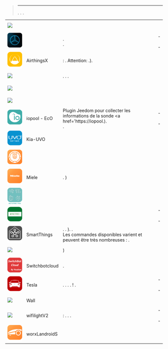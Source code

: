 
# 


>****
>. . .
> [](https://market.jeedom.com/index.php?v=d&p=market&type=plugin&categorie=devicecommunication) 


| | | | |
|--- | --- | --- | ---|
|<img src="BoschIndego/BoschIndego_icon.png" class="pluginLogo" width="100" />|||[](https://jpty.github.io/jeedom/plugins/BoschIndego/en_US/index.html)<br/>[](https://market.jeedom.com/index.php?v=d&p=market_display&id=3937)<br/>[](https://jpty.github.io/jeedom/plugins/BoschIndego/en_US/changelog.html)|
|<img src="Mercedes_me/Mercedes_me_icon.png" class="pluginLogo" width="100" />||.<br>.|[](https://mguyard.github.io/Jeedom-Documentations/en_US/Mercedes_me/documentation) - [](https://mguyard.github.io/Jeedom-Documentations/en_US/Mercedes_me/documentation)<br/>[](https://market.jeedom.com/index.php?v=d&p=market_display&id=4046)<br/>[](https://mguyard.github.io/Jeedom-Documentations/en_US/Mercedes_me/changelog) - [](https://mguyard.github.io/Jeedom-Documentations/en_US/Mercedes_me/changelog)|
|<img src="airthingsx/airthingsx_icon.png" class="pluginLogo" width="100" />|AirthingsX|: . Attention: .).|[](https://www.xypii.be/projects/jeedom-airthingsx/en_US/)<br/>[](https://market.jeedom.com/index.php?v=d&p=market_display&id=4268)<br/>[]()|
|<img src="alexasmarthome/alexasmarthome_icon.png" class="pluginLogo" width="100" />||. . .|[](http://jeedom.sigalou-domotique.fr/alexa-amazon-smarthome-documentation)<br/>[](https://market.jeedom.com/index.php?v=d&p=market_display&id=3914)<br/>[](http://jeedom.sigalou-domotique.fr/alexa-amazon-smarthome-changelog)|
|<img src="homeconnect/homeconnect_icon.png" class="pluginLogo" width="100" />|||[](https://jmvedrine.github.io/homeconnect/en_US/)<br/>[](https://market.jeedom.com/index.php?v=d&p=market_display&id=3894)<br/>[](https://jmvedrine.github.io/homeconnect/en_US/changelog)|
|<img src="infoloc/infoloc_icon.png" class="pluginLogo" width="100" />|||[](https://jeremie-c.github.io/plugin-InfoLoc/en_US/index)<br/>[](https://market.jeedom.com/index.php?v=d&p=market_display&id=4020)<br/>[](https://jeremie-c.github.io/plugin-InfoLoc/en_US/changelog)|
|<img src="iopool_EcO/iopool_EcO_icon.png" class="pluginLogo" width="100" />|iopool - EcO|Plugin Jeedom pour collecter les informations de la sonde <a href='https://iopool.).<br/>.|[](https://mguyard.github.io/Jeedom-Documentations/en_US/iopool_EcO/documentation) - [](https://mguyard.github.io/Jeedom-Documentations/en_US/iopool_EcO/documentation)<br/>[](https://market.jeedom.com/index.php?v=d&p=market_display&id=4189)<br/>[](https://mguyard.github.io/Jeedom-Documentations/en_US/iopool_EcO/changelog) - [](https://mguyard.github.io/Jeedom-Documentations/en_US/iopool_EcO/changelog)|
|<img src="kiauvo/kiauvo_icon.png" class="pluginLogo" width="100" />|Kia-UVO||[](https://neopix.github.io/jeedom-kiauvo-documentation/fr_FR)<br/>[](https://market.jeedom.com/index.php?v=d&p=market_display&id=4076)<br/>[](https://neopix.github.io/jeedom-kiauvo-documentation/en_US/changelog)|
|<img src="kroomba/kroomba_icon.png" class="pluginLogo" width="100" />|||[](https://jmvedrine.github.io/kroomba/en_US/)<br/>[](https://market.jeedom.com/index.php?v=d&p=market_display&id=2776)<br/>[](https://jmvedrine.github.io/kroomba/en_US/changelog)|
|<img src="miele/miele_icon.png" class="pluginLogo" width="100" />|Miele|. )|[](https://mips2648.github.io/jeedom-plugins-docs/miele/en_US/)<br/>[](https://market.jeedom.com/index.php?v=d&p=market_display&id=3950)<br/>[](https://mips2648.github.io/jeedom-plugins-docs/miele/en_US/changelog)|
|<img src="netatmopro/netatmopro_icon.png" class="pluginLogo" width="100" />|||[](https://thanaus.github.io/jeedom_docs/plugins/netatmopro/en_US/)<br/>[](https://market.jeedom.com/index.php?v=d&p=market_display&id=2950)<br/>[](https://thanaus.github.io/jeedom_docs/plugins/netatmopro/en_US/changelog)|
|<img src="netroarrosage/netroarrosage_icon.png" class="pluginLogo" width="100" />|||[](https://kcofoni.github.io/jeedom-docs/plugin-netroarrosage/docs/en_US/) - [](https://kcofoni.github.io/jeedom-docs/plugin-netroarrosage/docs/en_US/beta/)<br/>[](https://market.jeedom.com/index.php?v=d&p=market_display&id=4354)<br/>[](https://kcofoni.github.io/jeedom-docs/plugin-netroarrosage/docs/en_US/changelog) - [](https://kcofoni.github.io/jeedom-docs/plugin-netroarrosage/docs/en_US/beta/changelog)|
|<img src="smartthings/smartthings_icon.png" class="pluginLogo" width="100" />|SmartThings|. . ). .</br>Les commandes disponibles varient et peuvent être très nombreuses : .|[](https://flobul-domotique.fr/documentation-du-plugin-smartthings-pour-jeedom)<br/>[](https://market.jeedom.com/index.php?v=d&p=market_display&id=4099)<br/>[](https://flobul-domotique.fr/liste-des-versions-du-plugin-smartthings-pour-jeedom/)|
|<img src="surepetcare/surepetcare_icon.png" class="pluginLogo" width="100" />||)|[](https://jmvedrine.github.io/jeedom-surepetcare/en_US/)<br/>[](https://market.jeedom.com/index.php?v=d&p=market_display&id=3718)<br/>[](https://jmvedrine.github.io/jeedom-surepetcare/en_US/changelog)|
|<img src="switchbotcloud/switchbotcloud_icon.png" class="pluginLogo" width="100" />|Switchbotcloud|.|[](https://jeremyarnoux.github.io/jeedom/plugins/switchbotcloud/index.html)<br/>[](https://market.jeedom.com/index.php?v=d&p=market_display&id=4369)<br/>[](https://jeremyarnoux.github.io/jeedom/plugins/switchbotcloud/changelog.html)|
|<img src="tesla/tesla_icon.png" class="pluginLogo" width="100" />|Tesla|. . . .  ! . |[](http://tesla.jeedom.free.fr/documentation) - [](http://tesla.jeedom.free.fr/documentation)<br/>[](https://market.jeedom.com/index.php?v=d&p=market_display&id=3486)<br/>[](http://tesla.jeedom.free.fr/changelog) - [](http://tesla.jeedom.free.fr/changelog)|
|<img src="wall/wall_icon.png" class="pluginLogo" width="100" />|Wall||[](https://barre35.github.io/jeedom-plugin-doc/en_US/wall_documentation)<br/>[](https://market.jeedom.com/index.php?v=d&p=market_display&id=3634)<br/>[](https://barre35.github.io/jeedom-plugin-doc/en_US/wall_changelog)|
|<img src="wifilightV2/wifilightV2_icon.png" class="pluginLogo" width="100" />|wifilightV2| : . . .|[](https://bcaro.github.io/wifilightV2-doc/en_US/) - [](https://bcaro.github.io/wifilightV2-doc/en_US/)<br/>[](https://market.jeedom.com/index.php?v=d&p=market_display&id=2793)<br/>[](https://bcaro.github.io/wifilightV2-doc/en_US/changelog) - [](https://bcaro.github.io/wifilightV2-doc/en_US/changelog)|
|<img src="worxLandroidS/worxLandroidS_icon.png" class="pluginLogo" width="100" />|worxLandroidS||[](https://sebsst.github.io/worxLandroidS/en_US/)<br/>[](https://market.jeedom.com/index.php?v=d&p=market_display&id=3396)<br/>[](https://sebsst.github.io/worxLandroidS/en_US/changelog)|

